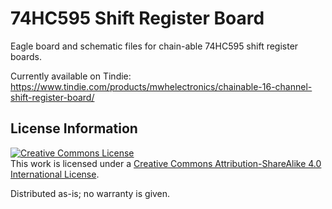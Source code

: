 # 74HC595 Shift Register Board
Eagle board and schematic files for chain-able 74HC595 shift register boards.

Currently available on Tindie: https://www.tindie.com/products/mwhelectronics/chainable-16-channel-shift-register-board/

## License Information
<a rel="license" href="http://creativecommons.org/licenses/by-sa/4.0/"><img alt="Creative Commons License" style="border-width:0" src="https://i.creativecommons.org/l/by-sa/4.0/88x31.png" /></a><br />This work is licensed under a <a rel="license" href="http://creativecommons.org/licenses/by-sa/4.0/">Creative Commons Attribution-ShareAlike 4.0 International License</a>.

Distributed as-is; no warranty is given.